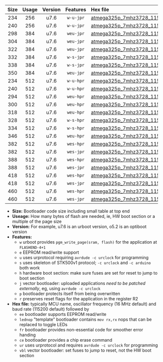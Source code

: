 |Size|Usage|Version|Features|Hex file|
|:-:|:-:|:-:|:-:|:--|
|234|256|u7.6|`w-u-jpr`|[atmega325p_7mhz3728_115200bps_ur_vbl.hex](https://raw.githubusercontent.com/stefanrueger/urboot/main//atmega325p_7mhz3728_115200bps_ur_vbl.hex)|
|240|256|u7.6|`w-u-jpr`|[atmega325p_7mhz3728_115200bps_lednop_ur_vbl.hex](https://raw.githubusercontent.com/stefanrueger/urboot/main//atmega325p_7mhz3728_115200bps_lednop_ur_vbl.hex)|
|298|384|u7.6|`weu-jpr`|[atmega325p_7mhz3728_115200bps_ee_ur_vbl.hex](https://raw.githubusercontent.com/stefanrueger/urboot/main//atmega325p_7mhz3728_115200bps_ee_ur_vbl.hex)|
|304|384|u7.6|`weu-jpr`|[atmega325p_7mhz3728_115200bps_ee_lednop_ur_vbl.hex](https://raw.githubusercontent.com/stefanrueger/urboot/main//atmega325p_7mhz3728_115200bps_ee_lednop_ur_vbl.hex)|
|322|384|u7.6|`weu-jpr`|[atmega325p_7mhz3728_115200bps_ee_lednop_fr_ur_vbl.hex](https://raw.githubusercontent.com/stefanrueger/urboot/main//atmega325p_7mhz3728_115200bps_ee_lednop_fr_ur_vbl.hex)|
|332|384|u7.6|`w-s-jpr`|[atmega325p_7mhz3728_115200bps_vbl.hex](https://raw.githubusercontent.com/stefanrueger/urboot/main//atmega325p_7mhz3728_115200bps_vbl.hex)|
|338|384|u7.6|`w-s-jpr`|[atmega325p_7mhz3728_115200bps_lednop_vbl.hex](https://raw.githubusercontent.com/stefanrueger/urboot/main//atmega325p_7mhz3728_115200bps_lednop_vbl.hex)|
|350|384|u7.6|`weu-jpr`|[atmega325p_7mhz3728_115200bps_ee_lednop_fr_ce_ur_vbl.hex](https://raw.githubusercontent.com/stefanrueger/urboot/main//atmega325p_7mhz3728_115200bps_ee_lednop_fr_ce_ur_vbl.hex)|
|234|512|u7.6|`w-u-hpr`|[atmega325p_7mhz3728_115200bps_ur.hex](https://raw.githubusercontent.com/stefanrueger/urboot/main//atmega325p_7mhz3728_115200bps_ur.hex)|
|240|512|u7.6|`w-u-hpr`|[atmega325p_7mhz3728_115200bps_lednop_ur.hex](https://raw.githubusercontent.com/stefanrueger/urboot/main//atmega325p_7mhz3728_115200bps_lednop_ur.hex)|
|294|512|u7.6|`weu-hpr`|[atmega325p_7mhz3728_115200bps_ee_ur.hex](https://raw.githubusercontent.com/stefanrueger/urboot/main//atmega325p_7mhz3728_115200bps_ee_ur.hex)|
|300|512|u7.6|`weu-hpr`|[atmega325p_7mhz3728_115200bps_ee_lednop_ur.hex](https://raw.githubusercontent.com/stefanrueger/urboot/main//atmega325p_7mhz3728_115200bps_ee_lednop_ur.hex)|
|318|512|u7.6|`weu-hpr`|[atmega325p_7mhz3728_115200bps_ee_lednop_fr_ur.hex](https://raw.githubusercontent.com/stefanrueger/urboot/main//atmega325p_7mhz3728_115200bps_ee_lednop_fr_ur.hex)|
|328|512|u7.6|`w-s-hpr`|[atmega325p_7mhz3728_115200bps.hex](https://raw.githubusercontent.com/stefanrueger/urboot/main//atmega325p_7mhz3728_115200bps.hex)|
|334|512|u7.6|`w-s-hpr`|[atmega325p_7mhz3728_115200bps_lednop.hex](https://raw.githubusercontent.com/stefanrueger/urboot/main//atmega325p_7mhz3728_115200bps_lednop.hex)|
|346|512|u7.6|`weu-hpr`|[atmega325p_7mhz3728_115200bps_ee_lednop_fr_ce_ur.hex](https://raw.githubusercontent.com/stefanrueger/urboot/main//atmega325p_7mhz3728_115200bps_ee_lednop_fr_ce_ur.hex)|
|382|512|u7.6|`wes-hpr`|[atmega325p_7mhz3728_115200bps_ee.hex](https://raw.githubusercontent.com/stefanrueger/urboot/main//atmega325p_7mhz3728_115200bps_ee.hex)|
|382|512|u7.6|`wes-jpr`|[atmega325p_7mhz3728_115200bps_ee_vbl.hex](https://raw.githubusercontent.com/stefanrueger/urboot/main//atmega325p_7mhz3728_115200bps_ee_vbl.hex)|
|388|512|u7.6|`wes-hpr`|[atmega325p_7mhz3728_115200bps_ee_lednop.hex](https://raw.githubusercontent.com/stefanrueger/urboot/main//atmega325p_7mhz3728_115200bps_ee_lednop.hex)|
|388|512|u7.6|`wes-jpr`|[atmega325p_7mhz3728_115200bps_ee_lednop_vbl.hex](https://raw.githubusercontent.com/stefanrueger/urboot/main//atmega325p_7mhz3728_115200bps_ee_lednop_vbl.hex)|
|418|512|u7.6|`wes-hpr`|[atmega325p_7mhz3728_115200bps_ee_lednop_fr.hex](https://raw.githubusercontent.com/stefanrueger/urboot/main//atmega325p_7mhz3728_115200bps_ee_lednop_fr.hex)|
|418|512|u7.6|`wes-jpr`|[atmega325p_7mhz3728_115200bps_ee_lednop_fr_vbl.hex](https://raw.githubusercontent.com/stefanrueger/urboot/main//atmega325p_7mhz3728_115200bps_ee_lednop_fr_vbl.hex)|
|460|512|u7.6|`wes-hpr`|[atmega325p_7mhz3728_115200bps_ee_lednop_fr_ce.hex](https://raw.githubusercontent.com/stefanrueger/urboot/main//atmega325p_7mhz3728_115200bps_ee_lednop_fr_ce.hex)|
|460|512|u7.6|`wes-jpr`|[atmega325p_7mhz3728_115200bps_ee_lednop_fr_ce_vbl.hex](https://raw.githubusercontent.com/stefanrueger/urboot/main//atmega325p_7mhz3728_115200bps_ee_lednop_fr_ce_vbl.hex)|

- **Size:** Bootloader code size including small table at top end
- **Useage:** How many bytes of flash are needed, ie, HW boot section or a multiple of the page size
- **Version:** For example, u7.6 is an urboot version, o5.2 is an optiboot version
- **Features:**
  + `w` urboot provides `pgm_write_page(sram, flash)` for the application at `FLASHEND-4+1`
  + `e` EEPROM read/write support
  + `u` uses urprotocol requiring `avrdude -c urclock` for programming
  + `s` uses skeleton of STK500v1 protocol; `-c urclock` and `-c arduino` both work
  + `h` hardware boot section: make sure fuses are set for reset to jump to boot section
  + `j` vector bootloader: uploaded applications *need to be patched externally*, eg, using `avrdude -c urclock`
  + `p` bootloader protects itself from being overwritten
  + `r` preserves reset flags for the application in the register R2
- **Hex file:** typically MCU name, oscillator frequency (16 MHz default) and baud rate (115200 default) followed by
  + `ee` bootloader supports EEPROM read/write
  + `lednop` "template" bootloader contains `mov rx,rx` nops that can be replaced to toggle LEDs
  + `fr` bootloader provides non-essential code for smoother error handing
  + `ce` bootloader provides a chip erase command
  + `ur` uses urprotocol and requires `avrdude -c urclock` for programming
  + `vbl` vector bootloader: set fuses to jump to reset, not the HW boot section
